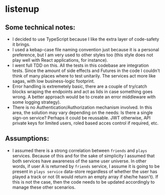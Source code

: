 # listenup

## Some technical notes:

- I decided to use TypeScript because I like the extra layer of code-safety it brings.
- I used a kebap-case file naming convention just because it is a personal preference, but I am very used to other styles too (this style does not play well with React applications, for instance).
- I went full TDD on this. All the tests in this codebase are integration tests. Since the amount of side effects and Futures in the code I couldn't think of many places where to test unitarily. The services act more like sagas, with low business-logic footprint.
- Error handling is extremetely basic, there are a couple of try/catch blocks wraping the endpoints and act as lids in case something goes wrong. A better approach would be to create an error middleware with some logging strategy).
- There is no Authentication/Authorization mechanism involved. In this area, the solution may vary depending on the needs: Is there a single sign-on service? Perhaps it could be reussable. JWT otherwise, API private keys for limited users, roled based acces control if required, etc.

## Assumptions:

- I assumed there is a strong correlation between `friends` and `plays` services. Because of this and for the sake of simplicity I assumed that both services have awareness of the same user universe. In other words, if user A is returned by `friends` service, I assume it is going to be present in `plays service` data-store regardless of whether the user has played a track or not (It would return an empty array if she/he hasn't). If this is not the case, then the code needs to be updated accordingly to manage these other scenarios.
